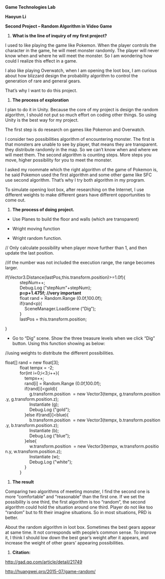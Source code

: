 **Game Technologies Lab**

**Haoyun Li**

**Second Project – Random Algorithm in Video Game**

1.  **What is the line of inquiry of my first project?**

I used to like playing the game like Pokemon. When the player controls the
character in the game, he will meet monster randomly. The player will never know
when and where he will meet the monster. So I am wondering how could I realize
this effect in a game.

I also like playing Overwatch, when I am opening the loot box, I am curious
about how blizzard design the probability algorithm to control the generation of
rare and general gears.

That’s why I want to do this project.

1.  **The process of exploration**

I plan to do it in Unity. Because the core of my project is design the random
algorithm, I should not put so much effort on coding other things. So using
Unity is the best way for my project.

The first step is do research on games like Pokemon and Overwatch.

I consider two possibilities algorithm of encountering monster. The first is
that monsters are unable to see by player, that means they are transparent. they
distribute randomly in the map. So we can’t know when and where we will meet
them. The second algorithm is counting steps. More steps you move, higher
possibility for you to meet the monster.

I asked my roommate which the right algorithm of the game of Pokemon is, he said
Pokemon used the first algorithm and some other game like SFC use second
algorithm. That’s why I try both algorithm in my program.

To simulate opening loot box, after researching on the Internet, I use different
weights to make different gears have different opportunities to come out.

1.  **The process of doing project.**

-   Use Planes to build the floor and walls (which are transparent)

-   Wright moving function

-   Wright random function.

// Only calculate possibility when player move further than 1, and then update
the last position.

//if the number was not included the execution range, the range becomes larger.

if(Vector3.Distance(lastPos,this.transform.position)\>=1.0f){  
            stepNum++;  
            Debug.Log ("stepNum"+stepNum);  
            **p=p+1.475f; //very important**  
            float rand = Random.Range (0.0f,100.0f);  
            if(rand\<p){  
                SceneManager.LoadScene ("Dig");  
            }  
            lastPos = this.transform.position;

}

-   Go to “Dig” scene. Show the three treasure levels when we click “Dig”
    button. Using this function showing as below:

//using weights to distribute the different possibilities.

float[] rand = new float[3];  
            float tempx = -2;  
            for(int i=0;i\<3;i++){  
                tempx++;   
                rand[i] = Random.Range (0.0f,100.0f);  
                if(rand[i]\<gold){  
                    g.transform.position  = new Vector3(tempx, g.transform.position.y, g.transform.position.z);  
                    Instantiate (g);  
                    Debug.Log ("gold");  
                }else if(rand[i]\<blue){  
                    b.transform.position  = new Vector3(tempx, b.transform.position.y, b.transform.position.z);  
                    Instantiate (b);  
                    Debug.Log ("blue");  
                }else{  
                    w.transform.position  = new Vector3(tempx, w.transform.position.y, w.transform.position.z);  
                    Instantiate (w);  
                    Debug.Log ("white");  
                }  
            }

1.  **The result**

Comparing two algorithms of meeting monster, I find the second one is more
“comfortable” and “reasonable” than the first one. If we set the possibility is
one third, the first algorithm is too “random”, the second algorithm could hold
the situation around one third. Player do not like too “random” but to fit their
imagine situations. So in most situations, PRD is better.

About the random algorithm in loot box. Sometimes the best gears appear at same
time. It not corresponds with people’s common sense. To improve it, I think I
should low down the best gear’s weight after it appears, and increase the weight
of other gears’ appearing possibilities.

1.  **Citation:**

http://gad.qq.com/article/detail/21749

http://huangwei.pro/2015-07/game-random/

